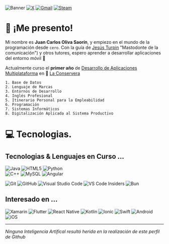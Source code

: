 
![Banner](https://i.ibb.co/4sqRd1P/github-header-image.png)
[![X](https://img.shields.io/badge/X-%23000000.svg?style=for-the-badge&logo=X&logoColor=white)](https://x.com/ProyectoCate_)
[![Gmail](https://img.shields.io/badge/Gmail-D14836?style=for-the-badge&logo=gmail&logoColor=white)](mailto:dr.catedrastico@gmail.com)
[![Steam](https://img.shields.io/badge/steam-%23000000.svg?style=for-the-badge&logo=steam&logoColor=white)](https://steamcommunity.com/id/Catedrastico/)





# 💬 ¡Me presento!



Mi nombre es **Juan Carlos Oliva Saorín**, y empiezo en el mundo de la programación desde ``cero``. Con la guía de [Jesús Turpin](https://ibb.co/jDy1J7F) "Mastodonte de la comunicación") y otros tutores, espero aprender a desarrollar aplicaciones del entorno móvil 📱




Actualmente curso el **primer año** de [Desarrollo de Aplicaciones Multiplataforma](https://todofp.es/que-estudiar/familias-profesionales/informatica-comunicaciones/des-aplicaciones-multiplataforma.html "DAW") en 📍 [La Conservera](https://sites.google.com/view/fplaconservera)

     
    1. Base de Datos
    2. Lenguaje de Marcas
    3. Entornos de Desarrollo   
    4. Inglés Profesional
    5. Itinerario Personal para la Empleabilidad
    6. Programación 
    7. Sistemas Informáticos
    8. Digitalización Aplicada al Sistema Productivo

# 💻 Tecnologias.
## Tecnologias & Lenguajes en Curso ...
![Java](https://img.shields.io/badge/java-%23ED8B00.svg?style=for-the-badge&logo=openjdk&logoColor=white)
![HTML5](https://img.shields.io/badge/html5-%23E34F26.svg?style=for-the-badge&logo=html5&logoColor=white)
![Python](https://img.shields.io/badge/python-3670A0?style=for-the-badge&logo=python&logoColor=ffdd54) 	
![C++](https://img.shields.io/badge/c++-%2300599C.svg?style=for-the-badge&logo=c%2B%2B&logoColor=white) 
![MySQL](https://img.shields.io/badge/mysql-4479A1.svg?style=for-the-badge&logo=mysql&logoColor=white) 
![Angular](https://img.shields.io/badge/angular-%23DD0031.svg?style=for-the-badge&logo=angular&logoColor=white) 

![Git](https://img.shields.io/badge/git-%23F05033.svg?style=for-the-badge&logo=git&logoColor=white)
![GitHub](https://img.shields.io/badge/github-%23121011.svg?style=for-the-badge&logo=github&logoColor=white)
![Visual Studio Code](https://img.shields.io/badge/Visual%20Studio%20Code-0078d7.svg?style=for-the-badge&logo=visual-studio-code&logoColor=white)
![VS Code Insiders](https://img.shields.io/badge/VS%20Code%20Insiders-35b393.svg?style=for-the-badge&logo=visual-studio-code&logoColor=white)
![Bun](https://img.shields.io/badge/Bun-%23000000.svg?style=for-the-badge&logo=bun&logoColor=white)

## Interesado en ...
![Xamarin](https://img.shields.io/badge/Xamarin-3199DC?style=for-the-badge&logo=xamarin&logoColor=white)
![Flutter](https://img.shields.io/badge/Flutter-%2302569B.svg?style=for-the-badge&logo=Flutter&logoColor=white)
![React Native](https://img.shields.io/badge/react_native-%2320232a.svg?style=for-the-badge&logo=react&logoColor=%2361DAFB)
![Kotlin](https://img.shields.io/badge/kotlin-%237F52FF.svg?style=for-the-badge&logo=kotlin&logoColor=white)
![Ionic](https://img.shields.io/badge/Ionic-%233880FF.svg?style=for-the-badge&logo=Ionic&logoColor=white)
![Swift](https://img.shields.io/badge/swift-F54A2A?style=for-the-badge&logo=swift&logoColor=white)
![Android](https://img.shields.io/badge/Android-3DDC84?style=for-the-badge&logo=android&logoColor=white)
![iOS](https://img.shields.io/badge/iOS-000000?style=for-the-badge&logo=ios&logoColor=white)

---

*Ninguna Inteligencia Artifical resultó herida en la realización de este perfil de Github*
